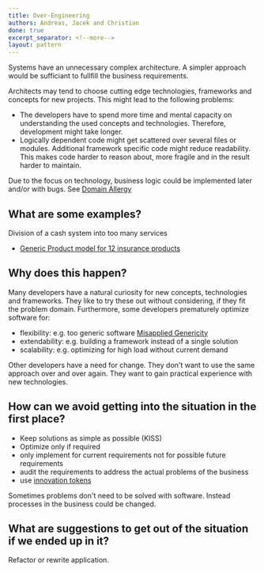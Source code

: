 ```yaml
---
title: Over-Engineering
authors: Andreas, Jacek and Christian
done: true
excerpt_separator: <!--more-->
layout: pattern
---
```

Systems have an unnecessary complex architecture. A simpler approach would be sufficiant to fullfill the business requirements.<!--more-->

Architects may tend to choose cutting edge technologies, frameworks and concepts for new projects. This might lead to the following problems:
* The developers have to spend more time and mental capacity on understanding the used concepts and technologies. Therefore, development might take longer.
* Logically dependent code might get scattered over several files or modules. Additional framework specific code might reduce readability. This makes code harder to reason about, more fragile and in the result harder to maintain.

Due to the focus on technology, business logic could be implemented later and/or with bugs. See [Domain Allergy](../patterns/domain_allergy.html)

## What are some examples?
Division of a cash system into too many services
- [Generic Product model for 12 insurance products](../case_studies/generic_product_model_for_12_insurance_products.html)

## Why does this happen?
Many developers have a natural curiosity for new concepts, technologies and frameworks. They like to try these out without considering, if they fit the problem domain. Furthermore, some developers prematurely optimize software for:
* flexibility: e.g. too generic software [Misapplied Genericity](../patterns/misapplied_genericity.html)
* extendability: e.g. building a framework instead of a single solution
* scalability: e.g. optimizing for high load without current demand

Other developers have a need for change. They don't want to use the same approach over and over again.
They want to gain practical experience with new technologies.

## How can we avoid getting into the situation in the first place?
* Keep solutions as simple as possible (KISS)
* Optimize only if required
* only implement for current requirements not for possible future requirements
* audit the requirements to address the actual problems of the business
* use [innovation tokens](https://www.innoq.com/de/articles/2017/06/innovation-tokens/)

Sometimes problems don't need to be solved with software. Instead processes in the business could be changed.

## What are suggestions to get out of the situation if we ended up in it?

Refactor or rewrite application.

